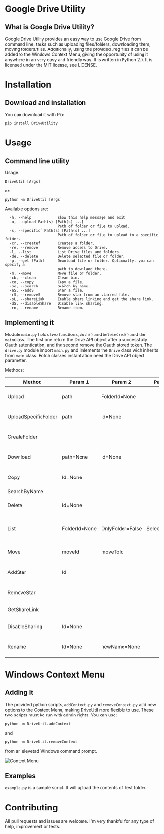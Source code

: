 # Google Drive Utility
## What is Google Drive Utility?
Google Drive Utility provides an easy way to use Google Drive from command line, tasks such as uploading files/folders, downloading them, moving folders/files. Additionally, using the provided .reg files it can be added to the Windows Context Menu, giving the opportunity of using it anywhere in an very easy and friendly way. It is written in Python 2.7. It is licensed under the MIT license, see LICENSE.

# Installation
## Download and installation
You can download it with Pip:
```
pip install DriveUtility
```

# Usage
## Command line utility
Usage:
```
DriveUtil [Args]
```
or:
```
python -m DriveUtil [Args]
```
Available options are:
```
  -h, --help            show this help message and exit
  -u, --upload Path(s) [Path(s) ...]
                        Path of folder or file to upload.
  -s, --specificf Path(s) [Path(s) ...]
                        Path of folder or file to upload to a specific folder.
  -cr, --createf        Creates a folder.
  -re, --remove         Remove access to Drive.
  -l, --list            List Drive files and folders.
  -de, --delete         Delete selected file or folder.
  -g, --get [Path]      Download file or folder. Optionally, you can specify a
                        path to downlaod there.
  -m, --move            Move file or folder.
  -cb, --clean          Clean bin.
  -co, --copy           Copy a file.
  -se, --search         Search by name.
  -aS, --addS           Star a file.
  -rS, --removeS        Remove star from an starred file.
  -sL, --shareLink      Enable share linking and get the share link.
  -dS, --disableShare   Disable link sharing.
  -rn, --rename         Rename item.
```
## Implementing it
Module `main.py` holds two functions, `Auth()` and `DeleteCred()` and the `main`class. The first one return the Drive API object after a successfully Oauth autentication, and the second remove the Oauth stored token. The `drive.py` module import `main.py` and imlements the `Drive` class wich inherits from `main` class. Botch classes instantiation need the Drive API object parameter.

Methods:

Method |Param 1|Param 2|Param 3|Param 4|Return              
-------|-------|-------|-------|-------|------
Upload |path|FolderId=None|||True if successful. False if not
UploadSpecificFolder|path|Id=None|||True if successful. False if not
CreateFolder|||||Id of the newly created folder
Download|path=None|Id=None|||True if successful. False if it fails
Copy|Id=None||||True if successful. False if it fails
SearchByName|||||           
Delete|Id=None||||True if successful. False if it fails
List |FolderId=None|OnlyFolder=False|SelectId=False|query=None |Folder/file Id if SelectId=True. None otherwise
Move|moveId|moveToId|||True if successful. False if it fails
AddStar|Id||||True if successful. False if it fails
RemoveStar|||||True if successful. False if it fails
GetShareLink|||||Share link. False if it fails
DisableSharing|Id=None||||True if successful. False if it fails
Rename|Id=None|newName=None|||True if successful. False if it fails



# Windows Context Menu
## Adding it
The provided python scripts, `addContext.py` and `removeContext.py` add new options to the Context Menu, making DriveUtil more flexible to use. These two scripts must be run with admin rights. You can use:
```
python -m DriveUtil.addContext
```
and
```
python -m DriveUtil.removeContext
```
from an elevetad Windows command prompt.

![Context Menu](https://media.giphy.com/media/4K1N65N9Wmx6WrdQ4f/giphy.gif)

## Examples
`example.py` is a sample script. It will upload the contents of Test folder.

# Contributing
All pull requests and issues are welcome. I'm very thankful for any type of help, improvement or tests.




